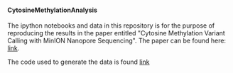 #### CytosineMethylationAnalysis

The ipython notebooks and data in this repository is for the purpose of reproducing the results in the paper entitled "Cytosine Methylation Variant Calling with MinION Nanopore Sequencing". The paper can be found here: [link](http://biorxiv.org/content/early/2016/04/04/047134).

The code used to generate the data is found [link](https://github.com/ArtRand/signalAlign)
